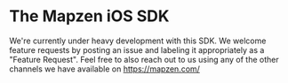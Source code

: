 # The Mapzen iOS SDK

We're currently under heavy development with this SDK. We welcome feature requests by posting an issue and labeling it appropriately as a "Feature Request". Feel free to also reach out to us using any of the other channels we have available on https://mapzen.com/
